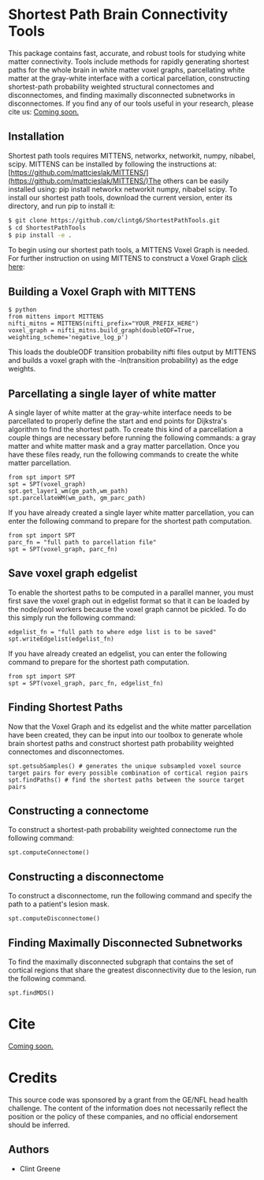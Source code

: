 # Shortest Path Brain Connectivity Tools 

This package contains fast, accurate, and robust tools for studying white matter connectivity. Tools include methods for rapidly generating shortest paths for the whole brain in white matter voxel graphs, parcellating white matter at the gray-white interface with a cortical parcellation, constructing shortest-path probability weighted structural connectomes and disconnectomes, and finding maximally disconnected subnetworks in disconnectomes. If you find any of our tools useful in your research, please cite us: [Coming soon.](https://www.mitpressjournals.org/doi/abs/10.1162/NETN_a_00035)

## Installation
Shortest path tools requires MITTENS, networkx, networkit, numpy, nibabel, scipy. MITTENS can be installed by following the instructions at: [https://github.com/mattcieslak/MITTENS/](https://github.com/mattcieslak/MITTENS/)The others can be easily installed using: pip install networkx networkit numpy, nibabel scipy. To install our shortest path tools, download the current version, enter its directory, and run pip to install it:

```bash
$ git clone https://github.com/clintg6/ShortestPathTools.git
$ cd ShortestPathTools
$ pip install -e .
```
To begin using our shortest path tools, a MITTENS Voxel Graph is needed.
For further instruction on using MITTENS to construct a Voxel Graph [click here](https://github.com/mattcieslak/MITTENS): 

## Building a Voxel Graph with MITTENS
```
$ python
from mittens import MITTENS
nifti_mitns = MITTENS(nifti_prefix="YOUR_PREFIX_HERE")
voxel_graph = nifti_mitns.build_graph(doubleODF=True, weighting_scheme='negative_log_p')

```
This loads the doubleODF transition probability nifti files output by MITTENS and builds a voxel graph with the -ln(transition probability) as the edge weights.

## Parcellating a single layer of white matter
A single layer of white matter at the gray-white interface needs to be parcellated to properly define the start and end points for Dijkstra's algorithm to find the shortest path. To create this kind of a parcellation a couple things are necessary before running the following commands: a gray matter and white matter mask and a gray matter parcellation. Once you have these files ready, run the following commands to create the white matter parcellation.

```
from spt import SPT
spt = SPT(voxel_graph)
spt.get_layer1_wm(gm_path,wm_path)
spt.parcellateWM(wm_path, gm_parc_path)
```
If you have already created a single layer white matter parcellation, you can enter the following command to prepare for the shortest path computation.

```
from spt import SPT
parc_fn = "full path to parcellation file"
spt = SPT(voxel_graph, parc_fn)
```

## Save voxel graph edgelist
To enable the shortest paths to be computed in a parallel manner, you must first save the voxel graph out in edgelist format so that it can be loaded by the node/pool workers because the voxel graph cannot be pickled. To do this simply run the following command:
```
edgelist_fn = "full path to where edge list is to be saved"
spt.writeEdgelist(edgelist_fn)
```

If you have already created an edgelist, you can enter the following command to prepare for the shortest path computation.

```
from spt import SPT
spt = SPT(voxel_graph, parc_fn, edgelist_fn)
```
## Finding Shortest Paths
Now that the Voxel Graph and its edgelist and the white matter parcellation have been created, they can be input into our toolbox to generate whole brain shortest paths and construct shortest path probability weighted connectomes and disconnectomes.

```
spt.getsubSamples() # generates the unique subsampled voxel source target pairs for every possible combination of cortical region pairs
spt.findPaths() # find the shortest paths between the source target pairs 
```

## Constructing a connectome
To construct a shortest-path probability weighted connectome run the following command:
```
spt.computeConnectome()
```
## Constructing a disconnectome
To construct a disconnectome, run the following command and specify the path to a patient's lesion mask.
```
spt.computeDisconnectome()
```

## Finding Maximally Disconnected Subnetworks
To find the maximally  disconnected subgraph that contains the set of cortical regions that share the greatest disconnectivity due to the lesion, run the following command.
```
spt.findMDS() 
```
Cite
========
[Coming soon.](https://www.mitpressjournals.org/doi/abs/10.1162/NETN_a_00035)

Credits
========
This source code was sponsored by a grant from the GE/NFL head health challenge. 
The content of the information does not necessarily reflect the position or
the policy of these companies, and no official endorsement should be inferred.

Authors
-------
 * Clint Greene


